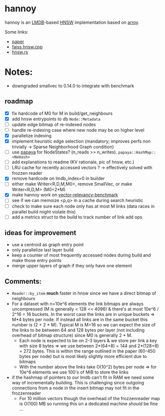 # hannoy
hannoy is an [LMDB](https://en.wikipedia.org/wiki/Lightning_Memory-Mapped_Database)-based [HNSW](https://www.pinecone.io/learn/series/faiss/hnsw/) implementation based on [arroy](https://github.com/meilisearch/arroy).

Some links:
- [paper](https://arxiv.org/abs/1603.09320)
- [faiss hnsw.cpp](https://github.com/facebookresearch/faiss/blob/main/faiss/impl/HNSW.cpp)
- [hnsw.rs](https://github.com/rust-cv/hnsw)

# Notes: 
- downgraded smallvec to 0.14.0 to integrate with benchmark

## roadmap

- [x] fix hardcode of M0 for M in build/get_neighbours
- [x] add hnsw entrypoints to db `Node::Metadata`
- [ ] update edge bitmap of re-indexed nodes
- [ ] handle re-indexing case where new node may be on higher level
- [x] parallelize indexing
- [x] implement heuristic edge selection (mandatory; improves perfs non trivially -> Sparse Neighborhood Graph condition)
- [ ] use [papaya](https://github.com/ibraheemdev/papaya) for NodeStates? (n_reads >> n_writes). `papaya::HashMap::<NoHash>`
- [ ] add explanations to readme (KV rationale, pic of hnsw, etc.)
- [ ] LRU cache for recently accessed vectors ? -> effectively solved with frozzen reader
- [x] remove hardcode on lmdb_index=0 in builder
- [ ] either make Writer<R,D,M,M0>, remove SmallVec, or make Writer<R,D,M> (M0=2*M)
- [x] make hannoy work on [vector-relevancy-benchmark](https://github.com/meilisearch/vector-store-relevancy-benchmark)
- [ ] see if we can memoize <p,q> in a cache during search heuristic
- [ ] check to make sure each node only has at most M links (data races in parallel build might violate this)
- [ ] add a metrics struct to the build to track number of link add ops

## ideas for improvement
- use a centroid as graph entry point
- only parallelize last layer build 
- keep a counter of most frequently accessed nodes during build and make those entry points
- merge upper layers of graph if they only have one element

## Comments:
- `Reader::by_item` **much** faster in hnsw since we have a direct bitmap of neighbours
- For a dataset with n=10e^6 elements the link bitmaps are always uncompressed (M is generally < 128 << 4096) & there's at most 10e^6 / 2^16 = 16 buckets. In the worst case the links are in unique buckets => M*4 bytes per node. If instead all links are in the same bucket this number is (2 + 2 * M). Typical M is M=16 so we can expect the size of the links to be between 64 and 128 bytes per layer (not including overhead of bitmap structure) since M0 is generally 2 * M.
  - Each node is expected to be on 2-3 layers  & we store per link a key with size 8 bytes => we use between 2*(64+8) = 144 and 2*(128+8) = 272 bytes. This is within the range outlined in the paper (60-450 bytes per node) but is most likely slightly more efficient due to bitmaps
  - With the number above the links take O(10^2) bytes per node => for 10e^6 elements we use 100's of MiB to store the links
- if the hashmap of pointers to our lmdb can't fit in RAM we need some way of incrementally building. This is challenging since outgoing connections from a node in the insert bitmap may not fit in the frozzenreader  
  - For 10 million vectors though the overhead of the frozzenreader map is O(100) MB so running this on a dedicated machine _should_ be fine ...
